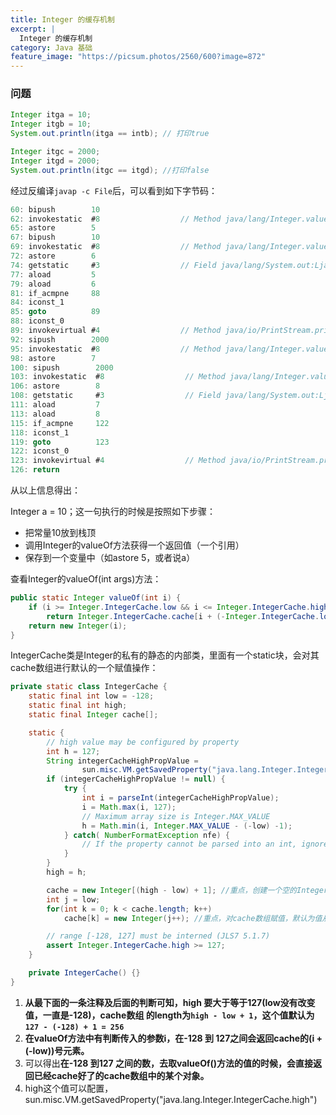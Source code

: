 ```yaml
---
title: Integer 的缓存机制
excerpt: |
  Integer 的缓存机制
category: Java 基础
feature_image: "https://picsum.photos/2560/600?image=872"
---
```

### 问题

```java
Integer itga = 10;
Integer itgb = 10;
System.out.println(itga == intb); // 打印true

Integer itgc = 2000;
Integer itgd = 2000;
System.out.println(itgc == itgd); //打印false
```

经过反编译`javap -c File`后，可以看到如下字节码：

```java
60: bipush        10
62: invokestatic  #8                  // Method java/lang/Integer.valueOf:(I)Ljava/lang/Integer;
65: astore        5
67: bipush        10
69: invokestatic  #8                  // Method java/lang/Integer.valueOf:(I)Ljava/lang/Integer;
72: astore        6
74: getstatic     #3                  // Field java/lang/System.out:Ljava/io/PrintStream;
77: aload         5
79: aload         6
81: if_acmpne     88
84: iconst_1
85: goto          89
88: iconst_0
89: invokevirtual #4                  // Method java/io/PrintStream.println:(Z)V
92: sipush        2000
95: invokestatic  #8                  // Method java/lang/Integer.valueOf:(I)Ljava/lang/Integer;
98: astore        7
100: sipush        2000
103: invokestatic  #8                  // Method java/lang/Integer.valueOf:(I)Ljava/lang/Integer;
106: astore        8
108: getstatic     #3                  // Field java/lang/System.out:Ljava/io/PrintStream;
111: aload         7
113: aload         8
115: if_acmpne     122
118: iconst_1
119: goto          123
122: iconst_0
123: invokevirtual #4                  // Method java/io/PrintStream.println:(Z)V
126: return
```

从以上信息得出：

Integer a = 10；这一句执行的时候是按照如下步骤：

- 把常量10放到栈顶
- 调用Integer的valueOf方法获得一个返回值（一个引用）
- 保存到一个变量中（如astore 5，或者说a）

查看Integer的valueOf(int args)方法：

```java
public static Integer valueOf(int i) {
    if (i >= Integer.IntegerCache.low && i <= Integer.IntegerCache.high)
        return Integer.IntegerCache.cache[i + (-Integer.IntegerCache.low)];//重点
    return new Integer(i);
}
```

IntegerCache类是Integer的私有的静态的内部类，里面有一个static块，会对其cache数组进行默认的一个赋值操作：

```java
private static class IntegerCache {
    static final int low = -128;
    static final int high;
    static final Integer cache[];

    static {
        // high value may be configured by property
        int h = 127;
        String integerCacheHighPropValue =
                sun.misc.VM.getSavedProperty("java.lang.Integer.IntegerCache.high");
        if (integerCacheHighPropValue != null) {
            try {
                int i = parseInt(integerCacheHighPropValue);
                i = Math.max(i, 127);
                // Maximum array size is Integer.MAX_VALUE
                h = Math.min(i, Integer.MAX_VALUE - (-low) -1);
            } catch( NumberFormatException nfe) {
                // If the property cannot be parsed into an int, ignore it.
            }
        }
        high = h;

        cache = new Integer[(high - low) + 1]; //重点，创建一个空的Integer数组，长度为high - low + 1，默认长度为256
        int j = low;
        for(int k = 0; k < cache.length; k++)
            cache[k] = new Integer(j++); //重点，对cache数组赋值，默认为值从-128到127，递增1，如果取值为10的元素，则要取出cache中的第10+ (-low) 号元素

        // range [-128, 127] must be interned (JLS7 5.1.7)
        assert Integer.IntegerCache.high >= 127;
    }

    private IntegerCache() {}
}
```

1. **从最下面的一条注释及后面的判断可知，high 要大于等于127(low没有改变值，一直是-128)，cache数组 的length为`high - low + 1`，这个值默认为`127 - (-128) + 1 = 256`**
2. **在valueOf方法中有判断传入的参数i，在-128 到 127之间会返回cache的(i + (-low))号元素。**
3. 可以得出**在-128 到127 之间的数，去取valueOf()方法的值的时候，会直接返回已经cache好了的cache数组中的某个对象。**
4. high这个值可以配置，sun.misc.VM.getSavedProperty("java.lang.Integer.IntegerCache.high")


